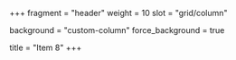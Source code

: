 +++
fragment = "header"
weight = 10
slot = "grid/column"

background = "custom-column"
force_background = true


title = "Item 8"
+++
